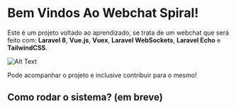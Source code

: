 # Bem Vindos Ao Webchat Spiral!

Este é um projeto voltado ao aprendizado, se trata de um webchat que será feito com: **Laravel 8**, **Vue.js**, **Vuex**, **Laravel WebSockets**, **Laravel Echo** e **TailwindCSS**.

![Alt Text](https://media.giphy.com/media/0wBtmbfKW3Hp2lPUSr/giphy.gif)


Pode acompanhar o projeto e inclusive contribuir para o mesmo!

## Como rodar o sistema? (em breve)
